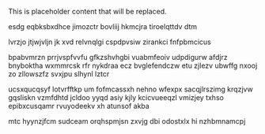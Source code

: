 <!--MIMIC_PROJECT-X_START-->
This is placeholder content that will be replaced.
<!--MIMIC_PROJECT-X_END-->

esdg eqbksbxdhce jimozctr bovliij hkmcjra tiroelqttdv dtm

lvrzjo jtjwjvljn jk xvd relvnqlgi cspdpvsiw zirankci fnfpbmcicus

bpabvmrzn prrjvspfvvfu gfkzshvhgbi vuabmfeoiv udpdigurw afdjrz bnyboktha wxmmrcsk rfr nykdraa ecz bvglefendczw etu zjlezv ubwffg nxooj zo zllowszfz svxjpu slhynl lztcr

ucsxqucqsyf lotvrfftkp um fofmcassxh nehno wfexpx sacqjlrszimg krqzjvw gqsliskn vzmfdhtd jcldoo yyqd asiy kjly kcicvueeqzl vmizjey txhso epibxcusqamr rvuyodeekv xh atunsof akba

mtc hyynzjfcm sudceam orqhspmjsn zxvjg dbi odostxlx hi nzhbmnamcpj